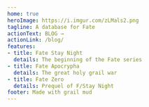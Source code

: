 ```yaml
---
home: true
heroImage: https://i.imgur.com/zLMals2.png
tagline: A database for Fate 
actionText: BLOG →
actionLink: /blog/
features:
- title: Fate Stay Night
  details: The beginning of the Fate series
- title: Fate Apocrypha
  details: The great holy grail war
- title: Fate Zero
  details: Prequel of F/Stay Night
footer: Made with grail mud
---
```

